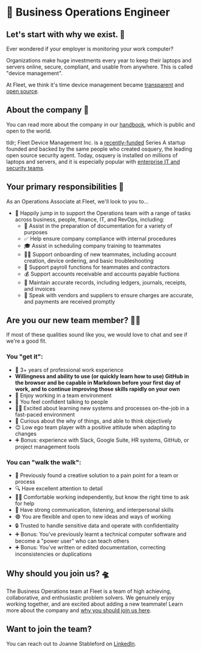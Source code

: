 #  🔦 Business Operations Engineer

## Let's start with why we exist. 📡

Ever wondered if your employer is monitoring your work computer?

Organizations make huge investments every year to keep their laptops and servers online, secure, compliant, and usable from anywhere. This is called "device management".

At Fleet, we think it's time device management became [transparent](https://fleetdm.com/transparency) and [open source](https://fleetdm.com/handbook/company#open-source).

## About the company 🌈

You can read more about the company in our [handbook](https://fleetdm.com/handbook/company), which is public and open to the world.

tldr; Fleet Device Management Inc. is a [recently-funded](https://techcrunch.com/2022/04/28/fleet-nabs-20m-to-enable-enterprises-to-manage-their-devices/) Series A startup founded and backed by the same people who created osquery, the leading open source security agent. Today, osquery is installed on millions of laptops and servers, and it is especially popular with [enterprise IT and security teams](https://www.linuxfoundation.org/press/press-release/the-linux-foundation-announces-intent-to-form-new-foundation-to-support-osquery-community).

## Your primary responsibilities 🔭

As an Operations Associate at Fleet, we'll look to you to…

- 🙋 Happily jump in to support the Operations team with a range of tasks across business, people, finance, IT, and RevOps, including:
  - 📝 Assist in the preparation of documentation for a variety of purposes
  - ✅ Help ensure company compliance with internal procedures
  - 🎓 Assist in scheduling company training to teammates
  - 🧑‍🏫 Support onboarding of new teammates, including account creation, device ordering, and basic troubleshooting
  - 🤑 Support payroll functions for teammates and contractors
  - 💰 Support accounts receivable and accounts payable fuctions
  - 🧾 Maintain accurate records, including ledgers, journals, receipts, and invoices
  - 📣 Speak with vendors and suppliers to ensure charges are accurate, and payments are received promptly
  
## Are you our new team member? 🧑‍🚀

If most of these qualities sound like you, we would love to chat and see if we're a good fit.

### You "get it":

- 🦉 3+ years of professional work experience
- **Willingness and ability to use (or quickly learn how to use) GitHub in the browser and be capable in Markdown before your first day of work, and to continue improving those skills rapidly on your own**
- 🤝 Enjoy working in a team environment
- 🎤 You feel confident talking to people
- 🧑‍💻 Excited about learning new systems and processes on-the-job in a fast-paced environment
- 👀 Curious about the why of things, and able to think objectively
- 😊 Low ego team player with a positive attitude when adapting to changes
- ➕ Bonus: experience with Slack, Google Suite, HR systems, GitHub, or project management tools

### You can "walk the walk":

- 🧩 Previously found a creative solution to a pain point for a team or process
- 🔍 Have excellent attention to detail
- 🧑‍💻 Comfortable working independently, but know the right time to ask for help
- 📣 Have strong communication, listening, and interpersonal skills
- 🟣 You are flexible and open to new ideas and ways of working
- 🔒 Trusted to handle sensitive data and operate with confidentiality
- ➕ Bonus: You've previously learnt a technical computer software and become a "power user" who can teach others
- ➕ Bonus: You've written or edited documentation, correcting inconsistencies or duplications

## Why should you join us? 🛸

The Business Operations team at Fleet is a team of high achieving, collaborative, and enthusiastic problem solvers. We genuinely enjoy working together, and are excited about adding a new teammate!
Learn more about the company and [why you should join us here](https://fleetdm.com/handbook/company#is-it-any-good).

## Want to join the team?

You can reach out to Joanne Stableford on [LinkedIn](https://www.linkedin.com/in/joanne-stableford/).

<meta name="maintainedBy" value="jostableford">
